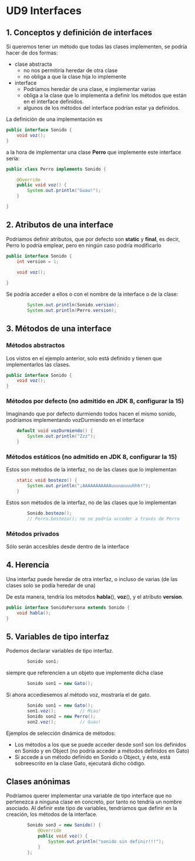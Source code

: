 # UD9 Interfaces
## 1. Conceptos y definición de interfaces
Si queremos tener un método que todas las clases implementen, se podría hacer de dos formas:
* clase abstracta
    * no nos permitiría heredar de otra clase
    * no obliga a que la clase hija lo implemente
* interface
    * Podríamos heredar de una clase, e implementar varias
    * obliga a la clase que lo implementa a definir los métodos que están en el interface definidos.
    * algunos de los métodos del interface podrían estar ya definidos.

La definición de una implementación es 

```java
public interface Sonido {
    void voz();
}
```

a la hora de implementar una clase **Perro** que implemente este interface sería:

```java
public class Perro implements Sonido {

    @Override
    public void voz() {
        System.out.println("Guau!");
    }

}

```

## 2. Atributos de una interface
Podríamos definir atributos, que por defecto son **static** y **final**, es decir, Perro lo podría emplear, pero en ningún caso podría modificarlo
```java
public interface Sonido {
    int version = 1;
    
    void voz();

}
```

Se podría acceder a ellos o con el nombre de la interface o de la clase:
```java 
        System.out.println(Sonido.version);
        System.out.println(Perro.version);
```

## 3. Métodos de una interface
### Métodos abstractos
Los vistos en el ejemplo anterior, solo está definido y tienen que implementarlos las clases.
```java
public interface Sonido {
    void voz();
}
```
### Métodos por defecto (no admitido en JDK 8, configurar la 15)
Imaginando que por defecto durmiendo todos hacen el mismo sonido, podríamos implementando vozDurmiendo en el interface

```java
    default void vozDurmiendo() {
        System.out.println("Zzz");
    }
```

### Métodos estáticos (no admitido en JDK 8, configurar la 15)
Estos son métodos de la interfaz, no de las clases que lo implementan
```java
    static void bostezo() {
        System.out.println("¡AAAAAAAAAAAuuuuuuuuhhh!");
    }
```

Estos son métodos de la interfaz, no de las clases que lo implementan
```java
        Sonido.bostezo();
        // Perro.bostezo(); no se podría acceder a través de Perro
```

### Métodos privados
Sólo serán accesibles desde dentro de la interface

## 4. Herencia
Una interfaz puede heredar de otra interfaz, o incluso de varias (de las clases solo se podía heredar de una)

De esta manera, tendría los métodos **habla**(), **voz**(), y el atributo **version**.
```java
public interface SonidoPersona extends Sonido {
    void habla();
}
```

## 5. Variables de tipo interfaz

Podemos declarar variables de tipo interfaz.

```java
        Sonido son1;
```

siempre que referencien a un objeto que implemente dicha clase
```java
        Sonido son1 = new Gato();
```

Si ahora accediesemos al método voz, mostraría el de gato.

```java
        Sonido son1 = new Gato();
        son1.voz();         // Miau!
        Sonido son2 = new Perro();  
        son2.voz();         // Guau!
```

Ejemplos de selección dinámica de métodos:
* Los métodos a los que se puede acceder desde son1 son los definidos en Sonido y en Object (no podría acceder a métodos definidos en Gato)
* Si accede a un método definido en Sonido o Object, y éste, está sobreescrito en la clase Gato, ejecutará dicho código.

## Clases anónimas
Podríamos querer implementar una variable de tipo interface que no pertenezca a ninguna clase en concreto, por tanto no tendría un nombre asociado.
Al definir este tipo de variables, tendríamos que definir en la creación, los métodos de la interface.
```java
        Sonido son3 = new Sonido() {
            @Override
            public void voz() {
                System.out.println("sonido sin definir!!!");
            }
        };  
```

